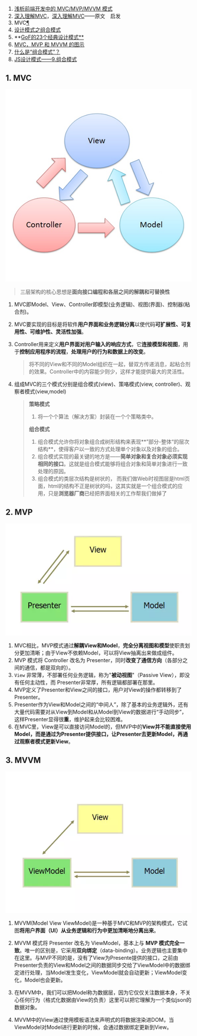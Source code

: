 1. [浅析前端开发中的 MVC/MVP/MVVM 模式](https://juejin.im/post/593021272f301e0058273468)
2. [深入理解MVC](<https://blog.csdn.net/zuiyingong6567/article/details/80150834>)，[深入理解MVC](<https://zhuanlan.zhihu.com/p/35680070>)——原文　启发
3. MVC[¶](http://www.digpage.com/mvc.html#mvc)
4. [设计模式之组合模式](https://www.cnblogs.com/snaildev/p/7647190.html)
5. **[GoF的23个经典设计模式**](<https://blog.csdn.net/slowlifes/article/details/17884169>)
6. [MVC，MVP 和 MVVM 的图示](http://www.ruanyifeng.com/blog/2015/02/mvcmvp_mvvm.html)
7. [什么是“组合模式”？](<http://www.fly63.com/article/detial/2838>)
8. [JS设计模式——9.组合模式](https://www.cnblogs.com/JChen666/p/3645038.html)



## 1. MVC

![](../img/MVC.jpg)



> 三层架构的核心思想是**面向接口编程和各层之间的解耦和可替换性**

1. MVC即Model、View、Controller即模型(业务逻辑)、视图(界面)、控制器(粘合剂)。

2. MVC要实现的目标是将软件**用户界面和业务逻辑分离**以使代码**可扩展性、可复用性、可维护性、灵活性加强**。

3. Controller用来定义**用户界面对用户输入的响应方式**，它**连接模型和视图**，用于**控制应用程序的流程**，**处理用户的行为和数据上的改变**。

   > 将不同的View和不同的Model组织在一起，替双方传递消息，起粘合剂的效果。Controller中的内容能少则少，这样才能提供最大的灵活性。

4. 组成MVC的三个模式分别是组合模式(view)、策咯模式(view, controller)、观察者模式(view,model)

   > **策略模式**
   >
   > 1. 将一个个算法（解决方案）封装在一个个策略类中。
   >
   > **组合模式**
   >
   > 1. 组合模式允许你将对象组合成树形结构来表现**”部分-整体“的层次结构**，使得客户以一致的方式处理单个对象以及对象的组合。
   > 2. 组合模式实现的最关键的地方是——**简单对象和复合对象必须实现相同的接口**。这就是组合模式能够将组合对象和简单对象进行一致处理的原因。
   > 3. 组合模式的类层次结构是树状的， 而我们做Web时视图层是html页面，html的结构不正是树状的吗，这其实就是一个组合模式的应用，只是**浏览器厂商**已经把界面相关的工作帮我们做掉了

## 2. MVP

![](../img/MVP.png)

1. MVC相比，MVP模式通过**解耦View和Model**，**完全分离视图和模型**使职责划分更加清晰；由于View不依赖Model，可以将View抽离出来做成组件。
2. MVP 模式将 Controller 改名为 Presenter，同时**改变了通信方向**（各部分之间的通信，都是双向的）。
3. `View` 非常薄，不部署任何业务逻辑，称为"**被动视图**"（Passive View），即没有任何主动性，而 Presenter非常厚，所有逻辑都部署在那里。
4. MVP定义了Presenter和View之间的接口，用户对View的操作都转移到了Presenter。
5. Presenter作为View和Model之间的“中间人”，除了基本的业务逻辑外，还有大量代码需要对从View到Model和从Model到View的数据进行“手动同步”，这样Presenter显得很**重**，维护起来会比较困难。
6. 在MVC里，View是可以直接访问Model的，但MVP中的**View并不能直接使用Model，而是通过为Presenter提供接口，让Presenter去更新Model，再通过观察者模式更新View**。

## 3. MVVM

![](../img/MVVM.png)

1. MVVM(Model View ViewModel)是一种基于MVC和MVP的架构模式，它试图**将用户界面（UI）从业务逻辑和行为中更加清晰地分离出来**。

2. MVVM 模式将 Presenter 改名为 ViewModel，基本上与 **MVP 模式完全一致**。唯一的区别是，它采用**双向绑定**（data-binding）。业务逻辑也主要集中在这里。与MVP不同的是，没有了View为Presente提供的接口，之前由Presenter负责的View和Model之间的数据同步交给了ViewModel中的数据绑定进行处理，当Model发生变化，ViewModel就会自动更新；ViewModel变化，Model也会更新。
3. 在MVVM中，我们可以把Model称为数据层，因为它仅仅关注数据本身，不关心任何行为（格式化数据由View的负责）这里可以把它理解为一个类似json的数据对象。
4. MVVM中的View通过使用模板语法来声明式的将数据渲染进DOM，当ViewModel对Model进行更新的时候，会通过数据绑定更新到View。